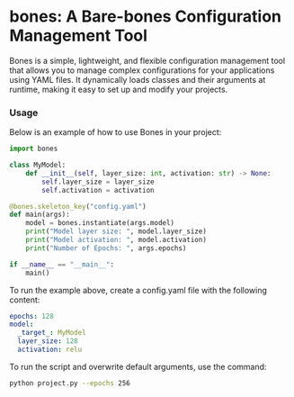 # bones: A Bare-bones Configuration Management Tool

Bones is a simple, lightweight, and flexible configuration management tool that allows you to manage complex configurations for your applications using YAML files. It dynamically loads classes and their arguments at runtime, making it easy to set up and modify your projects.

### Usage

Below is an example of how to use Bones in your project:

```python
import bones

class MyModel:
    def __init__(self, layer_size: int, activation: str) -> None:
        self.layer_size = layer_size
        self.activation = activation

@bones.skeleton_key("config.yaml")
def main(args):
    model = bones.instantiate(args.model)
    print("Model layer size: ", model.layer_size)
    print("Model activation: ", model.activation)
    print("Number of Epochs: ", args.epochs)

if __name__ == "__main__":  
    main()
```

To run the example above, create a config.yaml file with the following content:
```yaml
epochs: 128
model:
  _target_: MyModel
  layer_size: 128
  activation: relu
```
To run the script and overwrite default arguments, use the command:
```bash
python project.py --epochs 256
```
